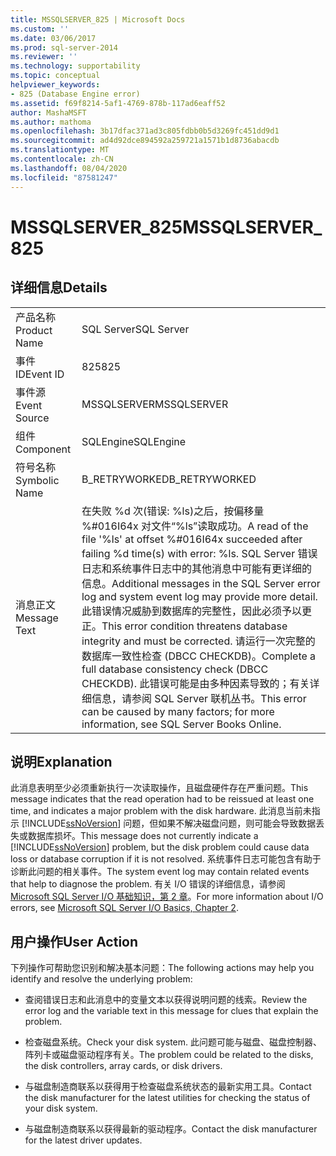 ```yaml
---
title: MSSQLSERVER_825 | Microsoft Docs
ms.custom: ''
ms.date: 03/06/2017
ms.prod: sql-server-2014
ms.reviewer: ''
ms.technology: supportability
ms.topic: conceptual
helpviewer_keywords:
- 825 (Database Engine error)
ms.assetid: f69f8214-5af1-4769-878b-117ad6eaff52
author: MashaMSFT
ms.author: mathoma
ms.openlocfilehash: 3b17dfac371ad3c805fdbb0b5d3269fc451dd9d1
ms.sourcegitcommit: ad4d92dce894592a259721a1571b1d8736abacdb
ms.translationtype: MT
ms.contentlocale: zh-CN
ms.lasthandoff: 08/04/2020
ms.locfileid: "87581247"
---
```

# <a name="mssqlserver_825"></a><span data-ttu-id="b7702-102">MSSQLSERVER_825</span><span class="sxs-lookup"><span data-stu-id="b7702-102">MSSQLSERVER_825</span></span>
    
## <a name="details"></a><span data-ttu-id="b7702-103">详细信息</span><span class="sxs-lookup"><span data-stu-id="b7702-103">Details</span></span>  
  
|||  
|-|-|  
|<span data-ttu-id="b7702-104">产品名称</span><span class="sxs-lookup"><span data-stu-id="b7702-104">Product Name</span></span>|<span data-ttu-id="b7702-105">SQL Server</span><span class="sxs-lookup"><span data-stu-id="b7702-105">SQL Server</span></span>|  
|<span data-ttu-id="b7702-106">事件 ID</span><span class="sxs-lookup"><span data-stu-id="b7702-106">Event ID</span></span>|<span data-ttu-id="b7702-107">825</span><span class="sxs-lookup"><span data-stu-id="b7702-107">825</span></span>|  
|<span data-ttu-id="b7702-108">事件源</span><span class="sxs-lookup"><span data-stu-id="b7702-108">Event Source</span></span>|<span data-ttu-id="b7702-109">MSSQLSERVER</span><span class="sxs-lookup"><span data-stu-id="b7702-109">MSSQLSERVER</span></span>|  
|<span data-ttu-id="b7702-110">组件</span><span class="sxs-lookup"><span data-stu-id="b7702-110">Component</span></span>|<span data-ttu-id="b7702-111">SQLEngine</span><span class="sxs-lookup"><span data-stu-id="b7702-111">SQLEngine</span></span>|  
|<span data-ttu-id="b7702-112">符号名称</span><span class="sxs-lookup"><span data-stu-id="b7702-112">Symbolic Name</span></span>|<span data-ttu-id="b7702-113">B_RETRYWORKED</span><span class="sxs-lookup"><span data-stu-id="b7702-113">B_RETRYWORKED</span></span>|  
|<span data-ttu-id="b7702-114">消息正文</span><span class="sxs-lookup"><span data-stu-id="b7702-114">Message Text</span></span>|<span data-ttu-id="b7702-115">在失败 %d 次(错误: %ls)之后，按偏移量 %#016I64x 对文件“%ls”读取成功。</span><span class="sxs-lookup"><span data-stu-id="b7702-115">A read of the file '%ls' at offset %#016I64x succeeded after failing %d time(s) with error: %ls.</span></span> <span data-ttu-id="b7702-116">SQL Server 错误日志和系统事件日志中的其他消息中可能有更详细的信息。</span><span class="sxs-lookup"><span data-stu-id="b7702-116">Additional messages in the SQL Server error log and system event log may provide more detail.</span></span> <span data-ttu-id="b7702-117">此错误情况威胁到数据库的完整性，因此必须予以更正。</span><span class="sxs-lookup"><span data-stu-id="b7702-117">This error condition threatens database integrity and must be corrected.</span></span> <span data-ttu-id="b7702-118">请运行一次完整的数据库一致性检查 (DBCC CHECKDB)。</span><span class="sxs-lookup"><span data-stu-id="b7702-118">Complete a full database consistency check (DBCC CHECKDB).</span></span> <span data-ttu-id="b7702-119">此错误可能是由多种因素导致的；有关详细信息，请参阅 SQL Server 联机丛书。</span><span class="sxs-lookup"><span data-stu-id="b7702-119">This error can be caused by many factors; for more information, see SQL Server Books Online.</span></span>|  
  
## <a name="explanation"></a><span data-ttu-id="b7702-120">说明</span><span class="sxs-lookup"><span data-stu-id="b7702-120">Explanation</span></span>  
 <span data-ttu-id="b7702-121">此消息表明至少必须重新执行一次读取操作，且磁盘硬件存在严重问题。</span><span class="sxs-lookup"><span data-stu-id="b7702-121">This message indicates that the read operation had to be reissued at least one time, and indicates a major problem with the disk hardware.</span></span> <span data-ttu-id="b7702-122">此消息当前未指示 [!INCLUDE[ssNoVersion](../../includes/ssnoversion-md.md)] 问题，但如果不解决磁盘问题，则可能会导致数据丢失或数据库损坏。</span><span class="sxs-lookup"><span data-stu-id="b7702-122">This message does not currently indicate a [!INCLUDE[ssNoVersion](../../includes/ssnoversion-md.md)] problem, but the disk problem could cause data loss or database corruption if it is not resolved.</span></span> <span data-ttu-id="b7702-123">系统事件日志可能包含有助于诊断此问题的相关事件。</span><span class="sxs-lookup"><span data-stu-id="b7702-123">The system event log may contain related events that help to diagnose the problem.</span></span> <span data-ttu-id="b7702-124">有关 I/O 错误的详细信息，请参阅 [Microsoft SQL Server I/O 基础知识，第 2 章](/previous-versions/sql/sql-server-2005/administrator/cc917726(v=technet.10))。</span><span class="sxs-lookup"><span data-stu-id="b7702-124">For more information about I/O errors, see [Microsoft SQL Server I/O Basics, Chapter 2](/previous-versions/sql/sql-server-2005/administrator/cc917726(v=technet.10)).</span></span>  
  
## <a name="user-action"></a><span data-ttu-id="b7702-125">用户操作</span><span class="sxs-lookup"><span data-stu-id="b7702-125">User Action</span></span>  
 <span data-ttu-id="b7702-126">下列操作可帮助您识别和解决基本问题：</span><span class="sxs-lookup"><span data-stu-id="b7702-126">The following actions may help you identify and resolve the underlying problem:</span></span>  
  
-   <span data-ttu-id="b7702-127">查阅错误日志和此消息中的变量文本以获得说明问题的线索。</span><span class="sxs-lookup"><span data-stu-id="b7702-127">Review the error log and the variable text in this message for clues that explain the problem.</span></span>  
  
-   <span data-ttu-id="b7702-128">检查磁盘系统。</span><span class="sxs-lookup"><span data-stu-id="b7702-128">Check your disk system.</span></span> <span data-ttu-id="b7702-129">此问题可能与磁盘、磁盘控制器、阵列卡或磁盘驱动程序有关。</span><span class="sxs-lookup"><span data-stu-id="b7702-129">The problem could be related to the disks, the disk controllers, array cards, or disk drivers.</span></span>  
  
-   <span data-ttu-id="b7702-130">与磁盘制造商联系以获得用于检查磁盘系统状态的最新实用工具。</span><span class="sxs-lookup"><span data-stu-id="b7702-130">Contact the disk manufacturer for the latest utilities for checking the status of your disk system.</span></span>  
  
-   <span data-ttu-id="b7702-131">与磁盘制造商联系以获得最新的驱动程序。</span><span class="sxs-lookup"><span data-stu-id="b7702-131">Contact the disk manufacturer for the latest driver updates.</span></span>  
  
  
